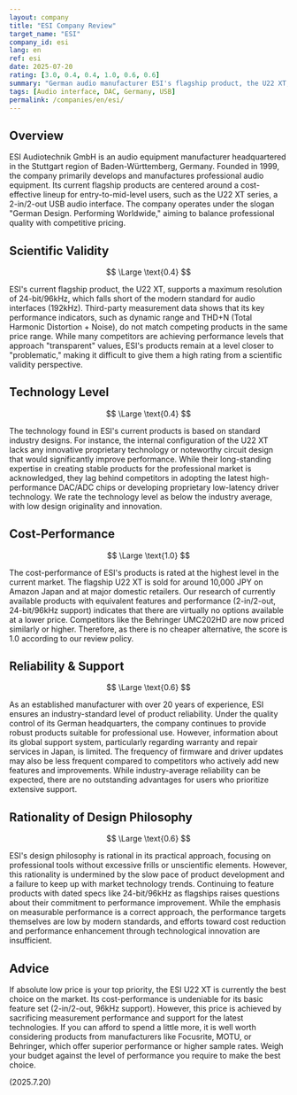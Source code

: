 ```yaml
---
layout: company
title: "ESI Company Review"
target_name: "ESI"
company_id: esi
lang: en
ref: esi
date: 2025-07-20
rating: [3.0, 0.4, 0.4, 1.0, 0.6, 0.6]
summary: "German audio manufacturer ESI's flagship product, the U22 XT, offers modest technical specifications but receives the highest rating for cost-performance, being one of the most affordable products in its performance class."
tags: [Audio interface, DAC, Germany, USB]
permalink: /companies/en/esi/
---
```

## Overview

ESI Audiotechnik GmbH is an audio equipment manufacturer headquartered in the Stuttgart region of Baden-Württemberg, Germany. Founded in 1999, the company primarily develops and manufactures professional audio equipment. Its current flagship products are centered around a cost-effective lineup for entry-to-mid-level users, such as the U22 XT series, a 2-in/2-out USB audio interface. The company operates under the slogan "German Design. Performing Worldwide," aiming to balance professional quality with competitive pricing.

## Scientific Validity

$$ \Large \text{0.4} $$

ESI's current flagship product, the U22 XT, supports a maximum resolution of 24-bit/96kHz, which falls short of the modern standard for audio interfaces (192kHz). Third-party measurement data shows that its key performance indicators, such as dynamic range and THD+N (Total Harmonic Distortion + Noise), do not match competing products in the same price range. While many competitors are achieving performance levels that approach "transparent" values, ESI's products remain at a level closer to "problematic," making it difficult to give them a high rating from a scientific validity perspective.

## Technology Level

$$ \Large \text{0.4} $$

The technology found in ESI's current products is based on standard industry designs. For instance, the internal configuration of the U22 XT lacks any innovative proprietary technology or noteworthy circuit design that would significantly improve performance. While their long-standing expertise in creating stable products for the professional market is acknowledged, they lag behind competitors in adopting the latest high-performance DAC/ADC chips or developing proprietary low-latency driver technology. We rate the technology level as below the industry average, with low design originality and innovation.

## Cost-Performance

$$ \Large \text{1.0} $$

The cost-performance of ESI's products is rated at the highest level in the current market. The flagship U22 XT is sold for around 10,000 JPY on Amazon Japan and at major domestic retailers. Our research of currently available products with equivalent features and performance (2-in/2-out, 24-bit/96kHz support) indicates that there are virtually no options available at a lower price. Competitors like the Behringer UMC202HD are now priced similarly or higher. Therefore, as there is no cheaper alternative, the score is 1.0 according to our review policy.

## Reliability & Support

$$ \Large \text{0.6} $$

As an established manufacturer with over 20 years of experience, ESI ensures an industry-standard level of product reliability. Under the quality control of its German headquarters, the company continues to provide robust products suitable for professional use. However, information about its global support system, particularly regarding warranty and repair services in Japan, is limited. The frequency of firmware and driver updates may also be less frequent compared to competitors who actively add new features and improvements. While industry-average reliability can be expected, there are no outstanding advantages for users who prioritize extensive support.

## Rationality of Design Philosophy

$$ \Large \text{0.6} $$

ESI's design philosophy is rational in its practical approach, focusing on professional tools without excessive frills or unscientific elements. However, this rationality is undermined by the slow pace of product development and a failure to keep up with market technology trends. Continuing to feature products with dated specs like 24-bit/96kHz as flagships raises questions about their commitment to performance improvement. While the emphasis on measurable performance is a correct approach, the performance targets themselves are low by modern standards, and efforts toward cost reduction and performance enhancement through technological innovation are insufficient.

## Advice

If absolute low price is your top priority, the ESI U22 XT is currently the best choice on the market. Its cost-performance is undeniable for its basic feature set (2-in/2-out, 96kHz support). However, this price is achieved by sacrificing measurement performance and support for the latest technologies. If you can afford to spend a little more, it is well worth considering products from manufacturers like Focusrite, MOTU, or Behringer, which offer superior performance or higher sample rates. Weigh your budget against the level of performance you require to make the best choice.

(2025.7.20)
